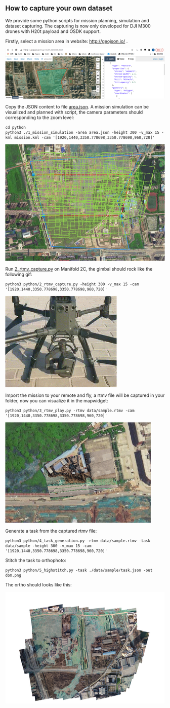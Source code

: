 ## How to capture your own dataset

We provide some python scripts for mission planning, simulation and dataset capturing. The capturing is now only developed for DJI M300 drones with H20t payload and OSDK support.

Firstly, select a mission area in website:  http://geojson.io/ .

![geojson](./images/geojson.png)

Copy the JSON content to file [area.json](./python/area.json). A mission simulation can be visualized and planned with script, the camera parameters should corresponding to the zoom level:

```
cd python
python3 ./1_mission_simulation -area area.json -height 300 -v_max 15 -kml mission.kml -cam '[1920,1440,3350.778698,3350.778698,960,720]'
```

![image-20210131145849081](./images/simulation.png)

Run [2_rtmv_capture.py](./python/2_rtmv_capture.py) on Manifold 2C, the gimbal should rock like the following gif:

```
python3 python/2_rtmv_capture.py -height 300 -v_max 15 -cam '[1920,1440,3350.778698,3350.778698,960,720]'
```

![](images/gimbal.gif)

Import the mission to your remote and fly, a rtmv file will be captured in your folder, now you can visualize it in the mapwidget:

```
python3 python/3_rtmv_play.py -rtmv data/sample.rtmv -cam '[1920,1440,3350.778698,3350.778698,960,720]'
```

![image-20210131151422954](images/rtmv_play.png)

Generate a task from the captured rtmv file:

```
python3 python/4_task_generation.py -rtmv data/sample.rtmv -task data/sample -height 300 -v_max 15 -cam '[1920,1440,3350.778698,3350.778698,960,720]'
```

Stitch the task to orthophoto:

```
python3 python/5_highstitch.py -task ./data/sample/task.json -out dom.png
```

The ortho should looks like this:

![dom](images/dom.png)